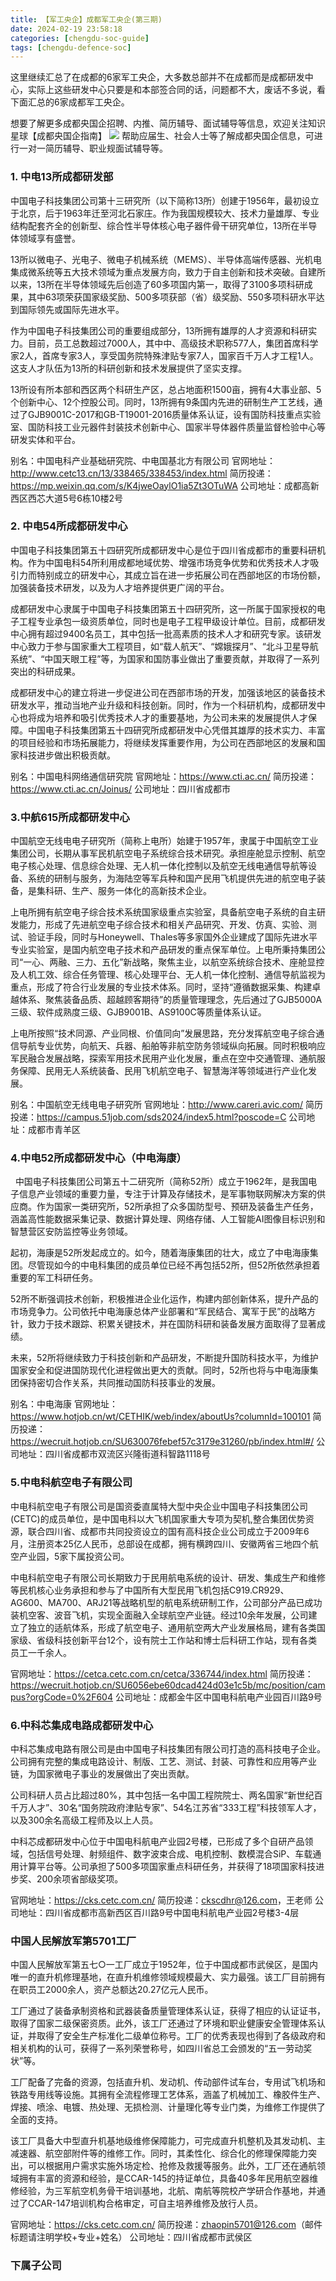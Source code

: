 ```yaml
---
title: 【军工央企】成都军工央企(第三期)
date: 2024-02-19 23:58:18
categories: [chengdu-soc-guide]
tags: [chengdu-defence-soc]
---
```


这里继续汇总了在成都的6家军工央企，大多数总部并不在成都而是成都研发中心，实际上这些研发中心只要是和本部签合同的话，问题都不大，废话不多说，看下面汇总的6家成都军工央企。

想要了解更多成都央国企招聘、内推、简历辅导、面试辅导等信息，欢迎关注知识星球【成都央国企指南】
![](images/zs.png)
帮助应届生、社会人士等了解成都央国企信息，可进行一对一简历辅导、职业规面试辅导等。


### 1. 中电13所成都研发部

中国电子科技集团公司第十三研究所（以下简称13所）创建于1956年，最初设立于北京，后于1963年迁至河北石家庄。作为我国规模较大、技术力量雄厚、专业结构配套齐全的创新型、综合性半导体核心电子器件骨干研究单位，13所在半导体领域享有盛誉。

13所以微电子、光电子、微电子机械系统（MEMS）、半导体高端传感器、光机电集成微系统等五大技术领域为重点发展方向，致力于自主创新和技术突破。自建所以来，13所在半导体领域先后创造了60多项国内第一，取得了3100多项科研成果，其中63项荣获国家级奖励、500多项获部（省）级奖励、550多项科研水平达到国际领先或国际先进水平。

作为中国电子科技集团公司的重要组成部分，13所拥有雄厚的人才资源和科研实力。目前，员工总数超过7000人，其中中、高级技术职称577人，集团首席科学家2人，首席专家3人，享受国务院特殊津贴专家7人，国家百千万人才工程1人。这支人才队伍为13所的科研创新和技术发展提供了坚实支撑。

13所设有所本部和西区两个科研生产区，总占地面积1500亩，拥有4大事业部、5个创新中心、12个控股公司。同时，13所拥有9条国内先进的研制生产工艺线，通过了GJB9001C-2017和GB-T19001-2016质量体系认证，设有国防科技重点实验室、国防科技工业元器件封装技术创新中心、国家半导体器件质量监督检验中心等研发实体和平台。

别名：中国电科产业基础研究院、中电国基北方有限公司
官网地址：​http://www.cetc13.cn/13/338465/338453/index.html
简历投递：​https://mp.weixin.qq.com/s/K4jweOaylO1ia5Zt3OTuWA
公司地址：​成都高新西区西芯大道5号6栋10楼2号

### 2. 中电54所成都研发中心

​中国电子科技集团第五十四研究所成都研发中心是位于四川省成都市的重要科研机构。作为中国电科54所利用成都地域优势、增强市场竞争优势和优秀技术人才吸引力而特别成立的研发中心，其成立旨在进一步拓展公司在西部地区的市场份额，加强装备技术研发，以及为人才培养提供更广阔的平台。

成都研发中心隶属于中国电子科技集团第五十四研究所，这一所属于国家授权的电子工程专业承包一级资质单位，同时也是电子工程甲级设计单位。目前，成都研发中心拥有超过9400名员工，其中包括一批高素质的技术人才和研究专家。该研发中心致力于参与国家重大工程项目，如“载人航天”、“嫦娥探月”、“北斗卫星导航系统”、“中国天眼工程”等，为国家和国防事业做出了重要贡献，并取得了一系列突出的科研成果。

成都研发中心的建立将进一步促进公司在西部市场的开发，加强该地区的装备技术研发水平，推动当地产业升级和科技创新。同时，作为一个科研机构，成都研发中心也将成为培养和吸引优秀技术人才的重要基地，为公司未来的发展提供人才保障。中国电子科技集团第五十四研究所成都研发中心凭借其雄厚的技术实力、丰富的项目经验和市场拓展能力，将继续发挥重要作用，为公司在西部地区的发展和国家科技进步做出积极贡献。

别名：​中国电科网络通信研究院
官网地址：​https://www.cti.ac.cn/
简历投递：​https://www.cti.ac.cn/Joinus/
公司地址：​四川省成都市

### 3.中航615所成都研发中心

​中国航空无线电电子研究所（简称上电所）始建于1957年，隶属于中国航空工业集团公司，长期从事军民机航空电子系统综合技术研究。承担座舱显示控制、航空电子核心处理、信息综合处理、无人机一体化控制以及航空无线电通信导航等设备、系统的研制与服务，为海陆空等军兵种和国产民用飞机提供先进的航空电子装备，是集科研、生产、服务一体化的高新技术企业。

上电所拥有航空电子综合技术系统国家级重点实验室，具备航空电子系统的自主研发能力，形成了先进航空电子综合技术和相关产品研究、开发、仿真、实验、测试、验证手段，同时与Honeywell、Thales等多家国外企业建成了国际先进水平专业实验室，是国内航空电子技术和产品研发的重点保军单位。上电所秉持集团公司“一心、两融、三力、五化”新战略，聚焦主业，以航空系统综合技术、座舱显控及人机工效、综合任务管理、核心处理平台、无人机一体化控制、通信导航监视为重点，形成了符合行业发展的专业技术体系。同时，坚持“遵循数据采集、构建卓越体系、聚焦装备品质、超越顾客期待”的质量管理理念，先后通过了GJB5000A三级、软件成熟度三级、GJB9001B、AS9100C等质量体系认证。

上电所按照“技术同源、产业同根、价值同向”发展思路，充分发挥航空电子综合通信导航专业优势，向航天、兵器、船舶等非航空防务领域纵向拓展。同时积极响应军民融合发展战略，探索军用技术民用产业化发展，重点在空中交通管理、通航服务保障、民用无人系统装备、民用飞机航空电子、智慧海洋等领域进行产业化发展。

别名：中国航空无线电电子研究所
官网地址：​http://www.careri.avic.com/
简历投递：​https://campus.51job.com/sds2024/index5.html?poscode=C
公司地址：成都市青羊区

### 4.中电52所成都研发中心（中电海康）

​  ​中国电子科技集团公司第五十二研究所（简称52所）成立于1962年，是我国电子信息产业领域的重要力量，专注于计算及存储技术，是军事物联网解决方案的供应商。作为国家一类研究所，52所承担了众多国防型号、预研及装备生产任务，涵盖高性能数据采集记录、数据计算处理、网络存储、人工智能AI图像目标识别和智慧营区安防监控等业务领域。

起初，海康是52所发起成立的。如今，随着海康集团的壮大，成立了中电海康集团。尽管现如今的中电科集团的成员单位已经不再包括52所，但52所依然承担着重要的军工科研任务。

52所不断强调技术创新，积极推进企业化运作，构建内部创新体系，提升产品的市场竞争力。公司依托中电海康总体产业部署和“军民结合、寓军于民”的战略方针，致力于技术跟踪、积累关键技术，并在国防科研和装备发展方面取得了显著成绩。

未来，52所将继续致力于科技创新和产品研发，不断提升国防科技水平，为维护国家安全和促进国防现代化进程做出更大的贡献。同时，52所也将与中电海康集团保持密切合作关系，共同推动国防科技事业的发展。

别名：中电海康
官网地址：​https://www.hotjob.cn/wt/CETHIK/web/index/aboutUs?columnId=100101
简历投递：​https://wecruit.hotjob.cn/SU630076febef57c3179e31260/pb/index.html#/
公司地址：​四川省成都市双流区兴隆街道科智路1118号

### 5.中电科航空电子有限公司

​ 中电科航空电子有限公司是国资委直属特大型中央企业中国电子科技集团公司(CETC)的成员单位，是中国电科以大飞机国家重大专项为契机,整合集团优势资源，联合四川省、成都市共同投资设立的国有高科技企业公司成立于2009年6月，注册资本25亿人民币，总部设在成都，拥有横跨四川、安徽两省三地四个航空产业园，5家下属投资公司。

中电科航空电子有限公司长期致力于民用航电系统的设计、研发、集成生产和维修等民机核心业务承担和参与了中国所有大型民用飞机包括C919.CR929、AG600、MA700、ARJ21等战略机型的航电系统研制工作，公司部分产品已成功装机空客、波音飞机，实现全面融入全球航空产业链。经过10余年发展，公司建立了独立的适航体系，形成了航空电子、通用航空两大产业发展格局，建有各类国家级、省级科技创新平台12个，设有院士工作站和博士后科研工作站，现有各类员工一千余人。


官网地址：​https://cetca.cetc.com.cn/cetca/336744/index.html
简历投递：https://wecruit.hotjob.cn/SU6056ebe60dcad424d03e1c5b/mc/position/campus?orgCode=0%2F604
公司地址：​成都金牛区中国电科航电产业园百川路9号

### 6.中科芯集成电路成都研发中心

​中科芯集成电路有限公司是由中国电子科技集团有限公司打造的高科技电子企业。公司拥有完整的集成电路设计、制版、工艺、测试、封装、可靠性和应用等产业链，为国家微电子事业的发展做出了突出贡献。

公司科研人员占比超过80%，其中包括一名中国工程院院士、两名国家“新世纪百千万人才”、30名“国务院政府津贴专家”、54名江苏省“333工程”科技领军人才，以及300余名高级工程师及以上人员。

中科芯成都研发中心位于中国电科航电产业园2号楼，已形成了多个自研产品领域，包括信号处理、射频组件、数字波束合成、电机控制、数模混合SiP、车载通用计算平台等。公司承担了500多项国家重点科研任务，并获得了18项国家科技进步奖、200余项省部级奖项。

官网地址：​https://cks.cetc.com.cn/
简历投递：​ckscdhr@126.com，王老师
公司地址：​四川省成都市高新西区百川路9号中国电科航电产业园2号楼3-4层

### 中国人民解放军第5701工厂

中国人民解放军第五七○一工厂成立于1952年，位于中国成都市武侯区，是国内唯一的直升机修理基地，在直升机维修领域规模最大、实力最强。该工厂目前拥有在职员工2000余人，资产总额达20.27亿元人民币。

工厂通过了装备承制资格和武器装备质量管理体系认证，获得了相应的认证证书，取得了国家二级保密资质。此外，该工厂还通过了环境和职业健康安全管理体系认证，并取得了安全生产标准化二级单位称号。工厂的优秀表现也得到了各级政府和相关机构的认可，获得了一系列荣誉称号，如四川省总工会颁发的“五一劳动奖状”等。

工厂配备了完备的资源，包括直升机、发动机、传动部件试车台，专用试飞机场和铁路专用线等设施。其拥有全流程修理工艺体系，涵盖了机械加工、橡胶件生产、焊接、喷涂、电镀、热处理、无损检测、计量理化等专业门类，为维修工作提供了全面的支持。

该工厂具备大中型直升机基地级维修保障能力，可完成直升机整机及其发动机、主减速器、航空部附件等的维修工作。同时，其柔性化、综合化的修理保障能力突出，可以根据用户需求实施外场定检、抢修及救援等服务。此外，工厂还在通航领域拥有丰富的资源和经验，是CCAR-145的持证单位，具备40多年民用航空器维修经验，为三军航空机务骨干培训基地，北航、南航等院校产学研合作基地，并通过了CCAR-147培训机构合格审定，可自主培养维修及放行人员。

官网地址：​https://cks.cetc.com.cn/
简历投递：zhaopin5701@126.com（邮件标题请注明学校+专业+姓名）
公司地址：四川省成都市武侯区

### 下属子公司

